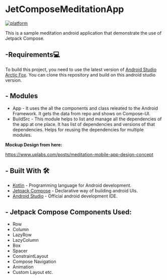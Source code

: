 # JetComposeMeditationApp
[![platform](https://img.shields.io/badge/platform-Android-yellow.svg)](https://www.android.com)

This is a sample meditation android application that demonstrate the use of Jetpack Compose.

 ## -Requirements💻
To build this project, you need to use the latest version of [Android Studio Arctic Fox](https://developer.android.com/studio/preview).
You can clone this repository and build on this android studio version.

## - Modules
- App - It uses the all the components and class releated to the Android Framework. It gets the data from repo and shows on Compose-UI.
- BuildSrc - This module helps to list and manage all the dependencies of the app at one place. It has list of dependencies and versions of that dependencies. Helps for reusing the dependencies for multiple modules.

<b>Mockup Design from here:</b>

https://www.uplabs.com/posts/meditation-mobile-app-design-concept

## - Built With 🛠
- [Kotlin](https://kotlinlang.org/) - Programming language for Android development.
- [Jetpack Compose](https://developer.android.com/jetpack/compose) - Declarative way of building android UIs.
- [Android Studio](https://developer.android.com/studio) - Official android development IDE.

## - Jetpack Compose Components Used:
- Row
- Column
- LazyRow
- LazyColumn
- Box
- Spacer
- ConstraintLayout
- Compose Navigation
- Animation
- Custom Layout etc.
